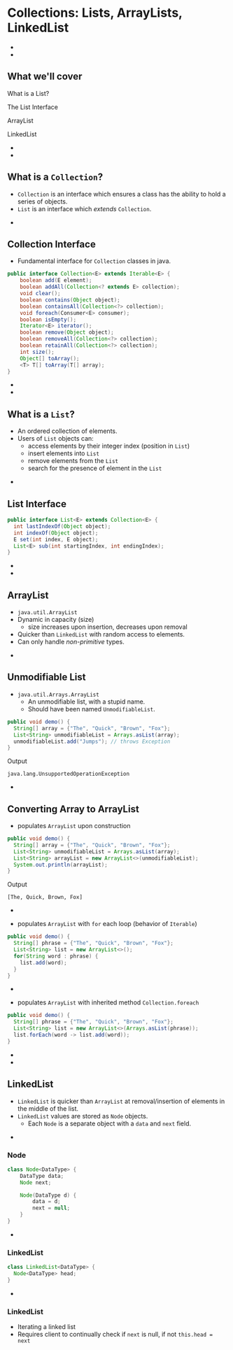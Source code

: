 # Collections: Lists, ArrayLists, LinkedList

-
-

## What we'll cover

<p class="fragment fade-up">What is a List?</p>
<p class="fragment fade-up">The List Interface</p>
<p class="fragment fade-up">ArrayList</p>
<p class="fragment fade-up">LinkedList</p>

-
-

## What is a `Collection`?

* `Collection` is an interface which ensures a class has the ability to hold a series of objects.
* `List` is an interface which _extends_ `Collection`.

-

## Collection Interface

* Fundamental interface for `Collection` classes in java.

```java
public interface Collection<E> extends Iterable<E> {
    boolean add(E element);
    boolean addAll(Collection<? extends E> collection);
    void clear();
    boolean contains(Object object);
    boolean containsAll(Collection<?> collection);
    void foreach(Consumer<E> consumer);
    boolean isEmpty();
    Iterator<E> iterator();
    boolean remove(Object object);
    boolean removeAll(Collection<?> collection);
    boolean retainAll(Collection<?> collection);
    int size();
    Object[] toArray();
    <T> T[] toArray(T[] array);
}
```

-
-

## What is a `List`?

* An ordered collection of elements.
* Users of `List` objects can:
  * access elements by their integer index (position in `List`)
  * insert elements into `List`
  * remove elements from the `List`
  * search for the presence of element in the `List`

-

## List Interface

```java
public interface List<E> extends Collection<E> {
  int lastIndexOf(Object object);
  int indexOf(Object object);
  E set(int index, E object);
  List<E> sub(int startingIndex, int endingIndex);
}
```

-
-

## ArrayList

* `java.util.ArrayList`
* Dynamic in capacity (size)
  * size increases upon insertion, decreases upon removal
* Quicker than `LinkedList` with random access to elements.
* Can only handle _non-primitive_ types.

-

## Unmodifiable List

* `java.util.Arrays.ArrayList`
  * An unmodifiable list, with a stupid name.
  * Should have been named `UnmodifiableList`.

```java
public void demo() {
  String[] array = {"The", "Quick", "Brown", "Fox"};
  List<String> unmodifiableList = Arrays.asList(array);
  unmodifiableList.add("Jumps"); // throws Exception
}
```

Output

```
java.lang.UnsupportedOperationException
```

-

## Converting Array to ArrayList

* populates `ArrayList` upon construction
```java
public void demo() {
  String[] array = {"The", "Quick", "Brown", "Fox"};
  List<String> unmodifiableList = Arrays.asList(array);
  List<String> arrayList = new ArrayList<>(unmodifiableList);
  System.out.println(arrayList);
}
```

Output

```
[The, Quick, Brown, Fox]
```

-

* populates `ArrayList` with `for` each loop (behavior of `Iterable`)

```java
public void demo() {
  String[] phrase = {"The", "Quick", "Brown", "Fox"};
  List<String> list = new ArrayList<>();
  for(String word : phrase) {
    list.add(word);
  }
}
```

-

* populates `ArrayList` with inherited method `Collection.foreach`

```java
public void demo() {
  String[] phrase = {"The", "Quick", "Brown", "Fox"};
  List<String> list = new ArrayList<>(Arrays.asList(phrase));
  list.forEach(word -> list.add(word));
}
```

-
-

## LinkedList

* `LinkedList` is quicker than `ArrayList` at removal/insertion of elements in the middle of the list.
* `LinkedList` values are stored as `Node` objects.
	* Each `Node` is a separate object with a `data` and `next` field.

-

### Node

```Java
class Node<DataType> {
	DataType data;
	Node next;

	Node(DataType d) {
		data = d;
		next = null;
	}
}
```

-

### LinkedList

```java
class LinkedList<DataType> {
  Node<DataType> head;
}
```

-

### LinkedList
* Iterating a linked list
* Requires client to continually check if `next` is null, if not `this.head = next`

